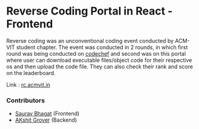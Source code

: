 # Reverse Coding Portal in React - Frontend

Reverse coding was an unconventional coding event conducted by ACM-VIT student chapter. The event was conducted in 2 rounds, in which first round was being conducted on [codechef](http://codechef.com) and second was on this portal where user can download executable files/object code for their respective os and then upload the code file. They can also check their rank and score on the leaderboard.

Link : [rc.acmvit.in](http://rc.acmvit.in)

### Contributors

* [Saurav Bhagat](https://github.com/saurav-bhagat) (Frontend)
* [AKshit Grover](https://github.com/akshitgrover) (Backend)
